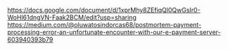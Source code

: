 https://docs.google.com/document/d/1xprMhy8ZEfiqQl0QwGsIr0-WoHl61dngVN-Faak2BCM/edit?usp=sharing
https://medium.com/@oluwatosindorcas68/postmortem-payment-processing-error-an-unfortunate-encounter-with-our-e-payment-server-603940393b79
